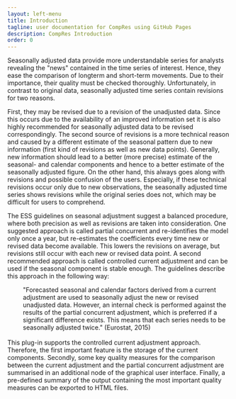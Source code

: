 ```yaml
---
layout: left-menu
title: Introduction
tagline: user documentation for CompRes using GitHub Pages
description: CompRes Introduction
order: 0
---
```


Seasonally adjusted data provide more understandable series for analysts revealing the "news" contained in the time series of interest. Hence, they ease the comparison of longterm
and short-term movements. Due to their importance, their quality must be checked thoroughly. Unfortunately, in contrast to original data, seasonally adjusted time series
contain revisions for two reasons.

First, they may be revised due to a revision of the unadjusted data. Since this occurs due to the availability of an improved information set it is also highly recommended for seasonally adjusted data to be revised correspondingly. The second source of revisions is a more technical reason and caused by a different estimate of the seasonal pattern due to new information (first kind of revisions as well as new data points). Generally, new information should lead to a better (more precise) estimate of the seasonal- and calendar components and hence to a better estimate of the seasonally adjusted figure. On the other hand, this always goes along with revisions and possible confusion of the users. Especially, if these technical revisions occur only due to new observations, the seasonally adjusted time series shows revisions while the original series does not, which may be difficult for users
to comprehend.

The ESS guidelines on seasonal adjustment suggest a balanced procedure, where both precision as well as revisions are taken into consideration. One suggested approach
is called partial concurrent and re-identifies the model only once a year, but re-estimates the coefficients every time new or revised data become available. This lowers the revisions
on average, but revisions still occur with each new or revised data point. A second recommended approach is called controlled current adjustment and can be used
if the seasonal component is stable enough. The guidelines describe this approach in the following way:
<div style = "margin-left:2.5em">"Forecasted seasonal and calendar factors derived from a current adjustment are used to seasonally adjust the new or revised unadjusted data. However, an internal check is performed against the results of the partial concurrent adjustment, which is preferred if a significant difference exists. This means that each series needs to be seasonally adjusted twice." (Eurostat, 2015)</div>
<br/>
This plug-in supports the controlled current adjustment approach. Therefore, the first important feature is the storage of the current components. Secondly, some key quality measures for the comparison between the current adjustment and the partial concurrent adjustment are summarised in an additional node of the graphical user interface. Finally, a pre-defined summary of the output containing the most important quality measures can be exported to HTML files.
